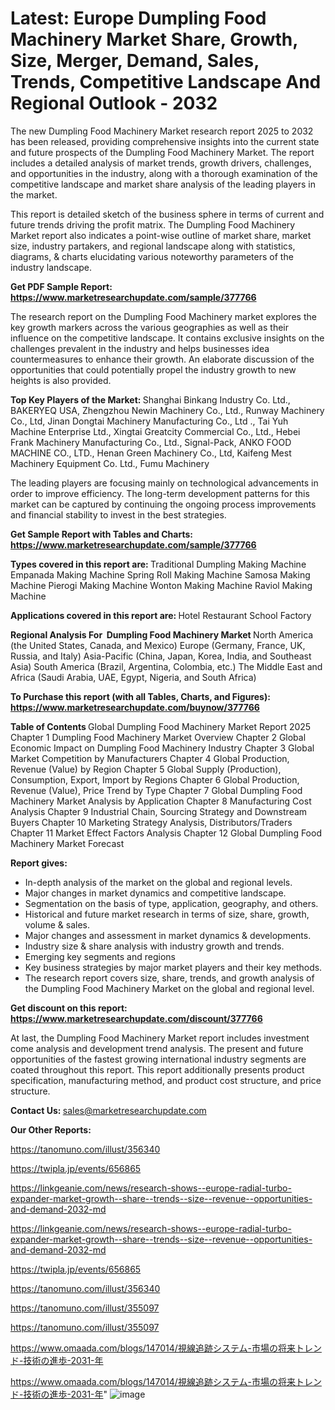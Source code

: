 # Latest: Europe Dumpling Food Machinery Market Share, Growth, Size, Merger, Demand, Sales, Trends, Competitive Landscape And Regional Outlook - 2032

The new Dumpling Food Machinery Market research report 2025 to 2032 has been released, providing comprehensive insights into the current state and future prospects of the Dumpling Food Machinery Market. The report includes a detailed analysis of market trends, growth drivers, challenges, and opportunities in the industry, along with a thorough examination of the competitive landscape and market share analysis of the leading players in the market.

This report is detailed sketch of the business sphere in terms of current and future trends driving the profit matrix. The Dumpling Food Machinery Market report also indicates a point-wise outline of market share, market size, industry partakers, and regional landscape along with statistics, diagrams, &amp; charts elucidating various noteworthy parameters of the industry landscape.

<strong><b>Get PDF Sample Report: <a href=https://www.marketresearchupdate.com/sample/377766>https://www.marketresearchupdate.com/sample/377766</a></b></strong>

The research report on the Dumpling Food Machinery market explores the key growth markers across the various geographies as well as their influence on the competitive landscape. It contains exclusive insights on the challenges prevalent in the industry and helps businesses idea countermeasures to enhance their growth. An elaborate discussion of the opportunities that could potentially propel the industry growth to new heights is also provided.

<strong><b>Top Key Players of the Market:
</b></strong>Shanghai Binkang Industry Co. Ltd., BAKERYEQ USA, Zhengzhou Newin Machinery Co., Ltd., Runway Machinery Co., Ltd, Jinan Dongtai Machinery Manufacturing Co., Ltd ., Tai Yuh Machine Enterprise Ltd., Xingtai Greatcity Commercial Co., Ltd., Hebei Frank Machinery Manufacturing Co., Ltd., Signal-Pack, ANKO FOOD MACHINE CO., LTD., Henan Green Machinery Co., Ltd, Kaifeng Mest Machinery Equipment Co. Ltd., Fumu Machinery<strong><b>
</b></strong>

The leading players are focusing mainly on technological advancements in order to improve efficiency. The long-term development patterns for this market can be captured by continuing the ongoing process improvements and financial stability to invest in the best strategies.

<strong><b>Get Sample Report with Tables and Charts: <a href=https://www.marketresearchupdate.com/sample/377766>https://www.marketresearchupdate.com/sample/377766</a></b></strong>

<strong><b>Types covered in this report are:
</b></strong>Traditional Dumpling Making Machine
Empanada Making Machine
Spring Roll Making Machine
Samosa Making Machine
Pierogi Making Machine
Wonton Making Machine
Raviol Making Machine<strong><b>
</b></strong>

<strong><b>Applications covered in this report are:
</b></strong>Hotel
Restaurant
School
Factory<strong><b>
</b></strong>

<strong><b>Regional Analysis For  Dumpling Food Machinery Market</b></strong><strong><b>
</b></strong>North America (the United States, Canada, and Mexico)
Europe (Germany, France, UK, Russia, and Italy)
Asia-Pacific (China, Japan, Korea, India, and Southeast Asia)
South America (Brazil, Argentina, Colombia, etc.)
The Middle East and Africa (Saudi Arabia, UAE, Egypt, Nigeria, and South Africa)

<strong><b>To Purchase this report (with all Tables, Charts, and Figures): <a href=https://www.marketresearchupdate.com/buynow/377766>https://www.marketresearchupdate.com/buynow/377766</a></b></strong>

<strong><b>Table of Contents</b></strong><strong><b>
</b></strong>Global Dumpling Food Machinery Market Report 2025
Chapter 1 Dumpling Food Machinery Market Overview
Chapter 2 Global Economic Impact on Dumpling Food Machinery Industry
Chapter 3 Global Market Competition by Manufacturers
Chapter 4 Global Production, Revenue (Value) by Region
Chapter 5 Global Supply (Production), Consumption, Export, Import by Regions
Chapter 6 Global Production, Revenue (Value), Price Trend by Type
Chapter 7 Global Dumpling Food Machinery Market Analysis by Application
Chapter 8 Manufacturing Cost Analysis
Chapter 9 Industrial Chain, Sourcing Strategy and Downstream Buyers
Chapter 10 Marketing Strategy Analysis, Distributors/Traders
Chapter 11 Market Effect Factors Analysis
Chapter 12 Global Dumpling Food Machinery Market Forecast

<strong><b>Report gives:</b></strong>

- In-depth analysis of the market on the global and regional levels.
- Major changes in market dynamics and competitive landscape.
- Segmentation on the basis of type, application, geography, and others.
- Historical and future market research in terms of size, share, growth, volume &amp; sales.
- Major changes and assessment in market dynamics &amp; developments.
- Industry size &amp; share analysis with industry growth and trends.
- Emerging key segments and regions
- Key business strategies by major market players and their key methods.
- The research report covers size, share, trends, and growth analysis of the Dumpling Food Machinery Market on the global and regional level.

<strong><b>Get discount on this report: <a href=https://www.marketresearchupdate.com/discount/377766>https://www.marketresearchupdate.com/discount/377766</a></b></strong>

At last, the Dumpling Food Machinery Market report includes investment come analysis and development trend analysis. The present and future opportunities of the fastest growing international industry segments are coated throughout this report. This report additionally presents product specification, manufacturing method, and product cost structure, and price structure.

<strong><b>Contact Us:
</b></strong>sales@marketresearchupdate.com

<strong>Our Other Reports:</strong>

<a href=https://tanomuno.com/illust/356340>https://tanomuno.com/illust/356340</a>

<a href=https://twipla.jp/events/656865>https://twipla.jp/events/656865</a>

<a href=https://linkgeanie.com/news/research-shows--europe-radial-turbo-expander-market-growth--share--trends--size--revenue--opportunities-and-demand-2032-md>https://linkgeanie.com/news/research-shows--europe-radial-turbo-expander-market-growth--share--trends--size--revenue--opportunities-and-demand-2032-md</a>

<a href=https://linkgeanie.com/news/research-shows--europe-radial-turbo-expander-market-growth--share--trends--size--revenue--opportunities-and-demand-2032-md>https://linkgeanie.com/news/research-shows--europe-radial-turbo-expander-market-growth--share--trends--size--revenue--opportunities-and-demand-2032-md</a>

<a href=https://twipla.jp/events/656865>https://twipla.jp/events/656865</a>

<a href=https://tanomuno.com/illust/356340>https://tanomuno.com/illust/356340</a>

<a href=https://tanomuno.com/illust/355097>https://tanomuno.com/illust/355097</a>

<a href=https://tanomuno.com/illust/355097>https://tanomuno.com/illust/355097</a>

<a href=https://www.omaada.com/blogs/147014/視線追跡システム-市場の将来トレンド-技術の進歩-2031-年>https://www.omaada.com/blogs/147014/視線追跡システム-市場の将来トレンド-技術の進歩-2031-年</a>

<a href=https://www.omaada.com/blogs/147014/視線追跡システム-市場の将来トレンド-技術の進歩-2031-年>https://www.omaada.com/blogs/147014/視線追跡システム-市場の将来トレンド-技術の進歩-2031-年</a>"
![image](https://github.com/user-attachments/assets/8974e729-cb24-4a29-816d-47c0eaf99c17)
